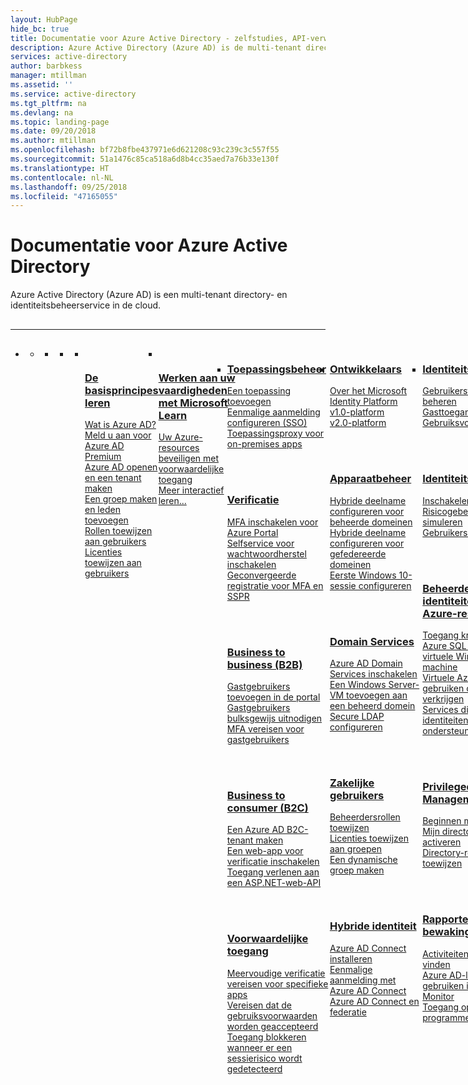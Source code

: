 ```yaml
---
layout: HubPage
hide_bc: true
title: Documentatie voor Azure Active Directory - zelfstudies, API-verwijzing | Microsoft Docs
description: Azure Active Directory (Azure AD) is de multi-tenant directory- en identiteitsbeheerservice van Microsoft in de cloud die belangrijke directory services, toegangsbeheer voor toepassingen en identiteitsbeveiliging in één oplossing combineert.
services: active-directory
author: barbkess
manager: mtillman
ms.assetid: ''
ms.service: active-directory
ms.tgt_pltfrm: na
ms.devlang: na
ms.topic: landing-page
ms.date: 09/20/2018
ms.author: mtillman
ms.openlocfilehash: bf72b8fbe437971e6d621208c93c239c3c557f55
ms.sourcegitcommit: 51a1476c85ca518a6d8b4cc35aed7a76b33e130f
ms.translationtype: HT
ms.contentlocale: nl-NL
ms.lasthandoff: 09/25/2018
ms.locfileid: "47165055"
---
```

<div id="main" class="v2">
    <div class="container">
        <h1>Documentatie voor Azure Active Directory</h1>
        <p>Azure Active Directory (Azure AD) is een multi-tenant directory- en identiteitsbeheerservice in de cloud.</p>
        <hr style="margin: 30px 0;" />
        <ul class="pivots">
            <li>
                <a href="#products"></a>
                <ul id="products">
                    <li>
                        <a class="singlePanelNavItem selected" style="display: none" href="#indexA" data-linktype="self-bookmark"></a>
                        <ul class="panelContent singlePanelContent" id="indexA" style="border: medium; border-image: none; margin-top: 0px; display: flex; float: left;">
                            <li class="fullSpan">
                                <a href="#index1" data-linktype="self-bookmark"></a>
                                <ul class="cardsF cols cols4" id="index1" style="float: left; display: flex; width: 100%; border-bottom: 1px var(--grey-lighter) solid;">  
                                    <li>
                                        <ul class="cardsB panelContent" id="cardtypes-B" style="float: left; display: flex; width: 100%;">
                                            <li>
                                                <a href="">
                                                    <div class="cardSize">
                                                        <div class="cardPadding">
                                                            <div class="card">
                                                                <div class="cardImageOuter">
                                                                    <div class="cardImage">
                                                                        <img alt="" src="https://docs.microsoft.com/media/common/i_learn-about.svg" data-linktype="external">
                                                                    </div>
                                                                </div>
                                                                <div class="cardText" style="padding-left: 0px">
                                                                    <h3><a href="fundamentals/index.yml">De basisprincipes leren</a></h3> 
                                                                    <p>
                                                                        <a href="fundamentals/active-directory-whatis.md">Wat is Azure AD?</a><br>
                                                                        <a href="fundamentals/active-directory-get-started-premium.md">Meld u aan voor Azure AD Premium</a><br>
                                                                        <a href="fundamentals/active-directory-access-create-new-tenant.md">Azure AD openen en een tenant maken</a><br>
                                                                        <a href="fundamentals/add-users-azure-active-directory.md">Een groep maken en leden toevoegen</a><br>
                                                                        <a href="fundamentals/active-directory-users-assign-role-azure-portal.md">Rollen toewijzen aan gebruikers</a><br>
                                                                        <a href="fundamentals/license-users-groups.md">Licenties toewijzen aan gebruikers</a>
                                                                    </p>
                                                                </div>
                                                            </div>
                                                        </div>
                                                    </div>
                                                </a>
                                            </li>
                                            <li>
                                                <a href="">
                                                    <div class="cardSize">
                                                        <div class="cardPadding">
                                                            <div class="card">
                                                                <div class="cardImageOuter">
                                                                    <div class="cardImage">
                                                                        <img alt="" src="/learn/achievements/secure-azure-resources-with-conditional-access.svg" data-linktype="external">
                                                                    </div>
                                                                </div>
                                                                <div class="cardText" style="padding-left: 0px">
                                                                    <h3><a href="">Werken aan uw vaardigheden met Microsoft Learn</a></h3> 
                                                                    <p>
                                                                        <a href="/learn/modules/secure-azure-resources-with-conditional-access/">Uw Azure-resources beveiligen met voorwaardelijke toegang</a><br>
                                                                        <a href="/learn/browse/?products=azure-active-directory">Meer interactief leren...</a><br>
                                                                    </p>
                                                                </div>
                                                            </div>
                                                        </div>
                                                    </div>
                                                </a>
                                            </li>
                                        </ul>
                                    </li>
                                    <li>
                                        <div class="cardSize">
                                            <div class="cardPadding">
                                                <div class="card">
                                                    <div class="cardText">
                                                        <h3><a href="manage-apps/index.yml">Toepassingsbeheer</a></h3>
                                                        <p>
                                                            <a href="manage-apps/add-application-portal.md">Een toepassing toevoegen</a><br>
                                                            <a href="manage-apps/configure-single-sign-on-portal.md">Eenmalige aanmelding configureren (SSO)</a><br>
                                                            <a href="manage-apps/application-proxy.md">Toepassingsproxy voor on-premises apps</a><br>
                                                        </p>
                                                        <br><br>
                                                        <h3><a href="authentication/index.yml">Verificatie</a></h3>
                                                        <p>
                                                            <a href="authentication/tutorial-mfa-applications.md">MFA inschakelen voor Azure Portal</a><br>
                                                            <a href="authentication/quickstart-sspr.md">Selfservice voor wachtwoordherstel inschakelen</a><br>
                                                            <a href="authentication/concept-registration-mfa-sspr-converged.md">Geconvergeerde registratie voor MFA en SSPR</a>
                                                        </p>
                                                        <br><br>
                                                        <h3><a href="b2b/index.yml">Business to business (B2B)</a></h3>
                                                        <p>
                                                            <a href="b2b/b2b-quickstart-add-guest-users-portal.md">Gastgebruikers toevoegen in de portal</a><br>
                                                            <a href="b2b/b2b-tutorial-bulk-invite.md">Gastgebruikers bulksgewijs uitnodigen</a><br>
                                                            <a href="b2b/b2b-tutorial-require-mfa.md">MFA vereisen voor gastgebruikers</a>
                                                        </p>
                                                        <br><br>
                                                        <h3><a href="/azure/active-directory-b2c/index">Business to consumer (B2C)</a></h3>
                                                        <p>
                                                            <a href="/azure/active-directory-b2c/tutorial-create-tenant">Een Azure AD B2C-tenant maken</a><br>
                                                            <a href="/azure/active-directory-b2c/active-directory-b2c-tutorials-web-app">Een web-app voor verificatie inschakelen</a><br>
                                                            <a href="/azure/active-directory-b2c/active-directory-b2c-tutorials-web-api">Toegang verlenen aan een ASP.NET-web-API</a>
                                                        </p>
                                                        <br><br>
                                                        <h3><a href="conditional-access/index.yml">Voorwaardelijke toegang</a></h3>
                                                        <p>
                                                            <a href="conditional-access/app-based-mfa.md">Meervoudige verificatie vereisen voor specifieke apps</a><br>
                                                            <a href="conditional-access/require-tou.md">Vereisen dat de gebruiksvoorwaarden worden geaccepteerd</a><br>
                                                            <a href="conditional-access/app-sign-in-risk.md">Toegang blokkeren wanneer er een sessierisico wordt gedetecteerd</a>
                                                        </p>
                                                    </div>
                                                </div>
                                            </div>
                                        </div>
                                    </li>
                                    <li>
                                        <div class="cardSize">
                                            <div class="cardPadding">
                                                <div class="card">
                                                    <div class="cardText">
                                                        <h3><a href="develop/index.yml">Ontwikkelaars</a></h3>
                                                        <p>
                                                            <a href="develop/about-microsoft-identity-platform.md">Over het Microsoft Identity Platform</a><br>
                                                            <a href="develop/azure-ad-developers-guide.md">v1.0-platform</a><br>
                                                            <a href="develop/v2-overview.md">v2.0-platform</a>
                                                        </p>
                                                        <br><br>
                                                        <h3><a href="devices/index.yml">Apparaatbeheer</a></h3>
                                                        <p>
                                                            <a href="devices/hybrid-azuread-join-managed-domains.md">Hybride deelname configureren voor beheerde domeinen</a><br>
                                                            <a href="devices/hybrid-azuread-join-federated-domains.md">Hybride deelname configureren voor gefedereerde domeinen</a><br>
                                                            <a href="devices/azuread-joined-devices-frx.md">Eerste Windows 10-sessie configureren</a>
                                                        </p>
                                                        <br><br>
                                                        <h3><a href="/azure/active-directory-domain-services/index">Domain Services</a></h3>
                                                        <p>
                                                            <a href="/azure/active-directory-domain-services/active-directory-ds-getting-started">Azure AD Domain Services inschakelen</a><br>
                                                            <a href="/azure/active-directory-domain-services/active-directory-ds-admin-guide-join-windows-vm-portal">Een Windows Server-VM toevoegen aan een beheerd domein</a><br>
                                                            <a href="/active-directory-domain-services/active-directory-ds-admin-guide-configure-secure-ldap">Secure LDAP configureren</a>
                                                        </p>
                                                        <br><br>
                                                        <h3><a href="users-groups-roles/index.yml">Zakelijke gebruikers</a></h3>
                                                        <p>
                                                            <a href="users-groups-roles/directory-assign-admin-roles.md">Beheerdersrollen toewijzen</a><br>
                                                            <a href="users-groups-roles/licensing-groups-assign.md">Licenties toewijzen aan groepen</a><br>
                                                            <a href="users-groups-roles/groups-create-rule.md">Een dynamische groep maken</a>
                                                        </p>
                                                        <br><br>
                                                        <h3><a href="hybrid/index.yml">Hybride identiteit</a></h3>
                                                        <p>
                                                            <a href="hybrid/how-to-connect-install-roadmap.md">Azure AD Connect installeren</a><br>
                                                            <a href="hybrid/how-to-connect-sso.md">Eenmalige aanmelding met Azure AD Connect</a><br>
                                                            <a href="hybrid/how-to-connect-fed-whatis.md">Azure AD Connect en federatie</a>
                                                        </p>
                                                    </div>
                                                </div>
                                            </div>
                                        </div>
                                    </li>
                                    <li>
                                        <div class="cardSize">
                                            <div class="cardPadding">
                                                <div class="card">
                                                    <div class="cardText">
                                                        <h3><a href="governance/index.yml">Identiteitsbeheer</a></h3>
                                                        <p>
                                                            <a href="governance/manage-user-access-with-access-reviews.md">Gebruikerstoegang beheren</a><br>
                                                            <a href="governance/manage-guest-access-with-access-reviews.md">Gasttoegang beheren</a><br>
                                                            <a href="governance/active-directory-tou.md">Gebruiksvoorwaarden</a><br>
                                                        </p>
                                                        <br><br>
                                                        <h3><a href="identity-protection/index.yml">Identiteitsbeveiliging</a></h3>
                                                        <p>
                                                            <a href="identity-protection/enable.md">Inschakelen</a><br>
                                                            <a href="identity-protection/playbook.md">Risicogebeurtenissen simuleren</a><br>
                                                            <a href="identity-protection/howto-unblock-user.md">Gebruikers deblokkeren</a>
                                                        </p>
                                                        <br><br>
                                                        <h3><a href="managed-identities-azure-resources/index.yml">Beheerde identiteiten voor Azure-resources</a></h3>
                                                        <p>
                                                            <a href="managed-identities-azure-resources/tutorial-windows-vm-access-sql.md">Toegang krijgen tot Azure SQL met een virtuele Windows-machine</a><br>
                                                            <a href="managed-identities-azure-resources/how-to-use-vm-token.md">Virtuele Azure-machine gebruiken om tokens te verkrijgen</a><br>
                                                            <a href="managed-identities-azure-resources/services-support-msi.md">Services die beheerde identiteiten ondersteunen</a>
                                                        </p>
                                                        <br><br>
                                                        <h3><a href="privileged-identity-management/index.yml">Privileged Identity Management (PIM)</a></h3>
                                                        <p>
                                                            <a href="privileged-identity-management/pim-getting-started.md">Beginnen met PIM</a><br>
                                                            <a href="privileged-identity-management/pim-how-to-activate-role.md">Mijn directory-rollen activeren</a><br>
                                                            <a href="privileged-identity-management/pim-how-to-add-role-to-user.md">Directory-rollen toewijzen</a>
                                                        </p>
                                                        <br><br>
                                                        <h3><a href="reports-monitoring/index.yml">Rapporten en bewaking</a></h3>
                                                        <p>
                                                            <a href="reports-monitoring/howto-find-activity-reports.md">Activiteitenrapporten vinden</a><br>
                                                            <a href="reports-monitoring/concept-activity-logs-in-azure-monitor.md">Azure AD-logboeken gebruiken in Azure Monitor</a><br>
                                                            <a href="reports-monitoring/concept-reporting-api.md">Toegang op programmeerniveau</a>
                                                        </p>
                                                    </div>
                                                </div>
                                            </div>
                                        </div>
                                    </li>
                                </ul>
                            </li>
                        </ul>
                    </li>
                </ul>
            </li>
        </ul>
    </div>
</div>
